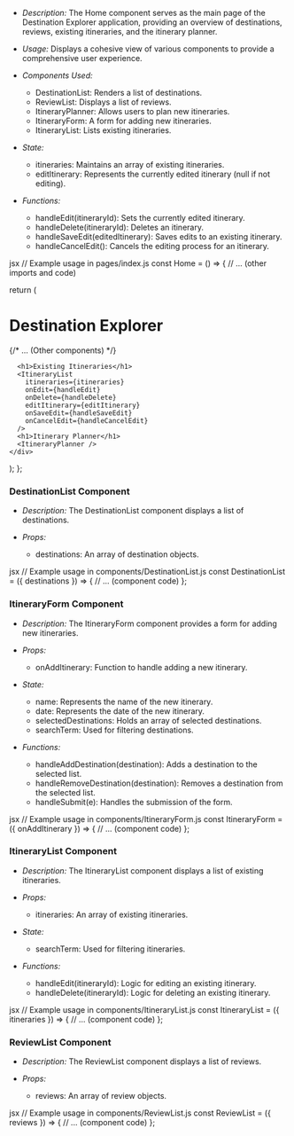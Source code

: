 - *Description:*
  The Home component serves as the main page of the Destination Explorer application, providing an overview of destinations, reviews, existing itineraries, and the itinerary planner.

- *Usage:*
  Displays a cohesive view of various components to provide a comprehensive user experience.

- *Components Used:*
  - DestinationList: Renders a list of destinations.
  - ReviewList: Displays a list of reviews.
  - ItineraryPlanner: Allows users to plan new itineraries.
  - ItineraryForm: A form for adding new itineraries.
  - ItineraryList: Lists existing itineraries.

- *State:*
  - itineraries: Maintains an array of existing itineraries.
  - editItinerary: Represents the currently edited itinerary (null if not editing).

- *Functions:*
  - handleEdit(itineraryId): Sets the currently edited itinerary.
  - handleDelete(itineraryId): Deletes an itinerary.
  - handleSaveEdit(editedItinerary): Saves edits to an existing itinerary.
  - handleCancelEdit(): Cancels the editing process for an itinerary.

jsx
// Example usage in pages/index.js
const Home = () => {
  // ... (other imports and code)

  return (
    <div>
      <h1>Destination Explorer</h1>
      {/* ... (Other components) */}
      <ReviewList reviews={reviews} />

      <h1>Existing Itineraries</h1>
      <ItineraryList
        itineraries={itineraries}
        onEdit={handleEdit}
        onDelete={handleDelete}
        editItinerary={editItinerary}
        onSaveEdit={handleSaveEdit}
        onCancelEdit={handleCancelEdit}
      />
      <h1>Itinerary Planner</h1>
      <ItineraryPlanner />
    </div>
  );
};


### DestinationList Component

- *Description:*
  The DestinationList component displays a list of destinations.

- *Props:*
  - destinations: An array of destination objects.

jsx
// Example usage in components/DestinationList.js
const DestinationList = ({ destinations }) => {
  // ... (component code)
};


### ItineraryForm Component

- *Description:*
  The ItineraryForm component provides a form for adding new itineraries.

- *Props:*
  - onAddItinerary: Function to handle adding a new itinerary.

- *State:*
  - name: Represents the name of the new itinerary.
  - date: Represents the date of the new itinerary.
  - selectedDestinations: Holds an array of selected destinations.
  - searchTerm: Used for filtering destinations.

- *Functions:*
  - handleAddDestination(destination): Adds a destination to the selected list.
  - handleRemoveDestination(destination): Removes a destination from the selected list.
  - handleSubmit(e): Handles the submission of the form.

jsx
// Example usage in components/ItineraryForm.js
const ItineraryForm = ({ onAddItinerary }) => {
  // ... (component code)
};


### ItineraryList Component

- *Description:*
  The ItineraryList component displays a list of existing itineraries.

- *Props:*
  - itineraries: An array of existing itineraries.

- *State:*
  - searchTerm: Used for filtering itineraries.

- *Functions:*
  - handleEdit(itineraryId): Logic for editing an existing itinerary.
  - handleDelete(itineraryId): Logic for deleting an existing itinerary.

jsx
// Example usage in components/ItineraryList.js
const ItineraryList = ({ itineraries }) => {
  // ... (component code)
};


### ReviewList Component

- *Description:*
  The ReviewList component displays a list of reviews.

- *Props:*
  - reviews: An array of review objects.

jsx
// Example usage in components/ReviewList.js
const ReviewList = ({ reviews }) => {
  // ... (component code)
};
